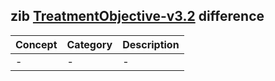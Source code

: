 ## zib [TreatmentObjective-v3.2](https://zibs.nl/wiki/TreatmentObjective-v3.2(2020EN)) difference

| Concept         | Category          | Description                             | 
|-----------------|-------------------|-----------------------------------------|
| - |   - |     - |